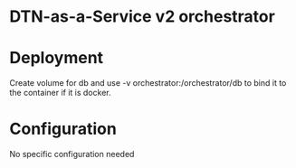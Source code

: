 # DTN-as-a-Service v2 orchestrator

# Deployment
Create volume for db and use -v orchestrator:/orchestrator/db to bind it to the container if it is docker.

# Configuration
No specific configuration needed